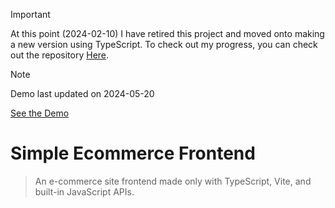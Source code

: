 > [!IMPORTANT]
> At this point (2024-02-10) I have retired this project and moved onto making a new version using TypeScript. To check out my progress, you can check out the repository <a href="https://github.com/austinh-io/TypeScript-E-commerce-Frontend" target="_blank">Here</a>.

>[!NOTE]
>Demo last updated on 2024-05-20
>
><a href="https://astn.sh/js-simple-e-com" target="_blank">See the Demo</a>

# Simple Ecommerce Frontend

> An e-commerce site frontend made only with TypeScript, Vite, and built-in JavaScript APIs.
